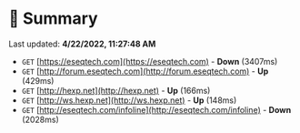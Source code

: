 # 📖 Summary
Last updated: **4/22/2022, 11:27:48 AM**

- `GET` [https://eseqtech.com](https://eseqtech.com) - **Down** (3407ms)
- `GET` [http://forum.eseqtech.com](http://forum.eseqtech.com) - **Up** (429ms)
- `GET` [http://hexp.net](http://hexp.net) - **Up** (166ms)
- `GET` [http://ws.hexp.net](http://ws.hexp.net) - **Up** (148ms)
- `GET` [http://eseqtech.com/infoline](http://eseqtech.com/infoline) - **Down** (2028ms)
